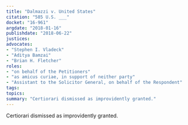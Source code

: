 ```yaml
---
title: "Dalmazzi v. United States"
citation: "585 U.S. ___"
docket: "16-961"
argdate: "2018-01-16"
publishdate: "2018-06-22"
justices:
advocates:
- "Stephen I. Vladeck"
- "Aditya Bamzai"
- "Brian H. Fletcher"
roles:
- "on behalf of the Petitioners"
- "as amicus curiae, in support of neither party"
- "Assistant to the Solicitor General, on behalf of the Respondent"
tags:
topics:
summary: "Certiorari dismissed as improvidently granted."
---
```

Certiorari dismissed as improvidently granted.


